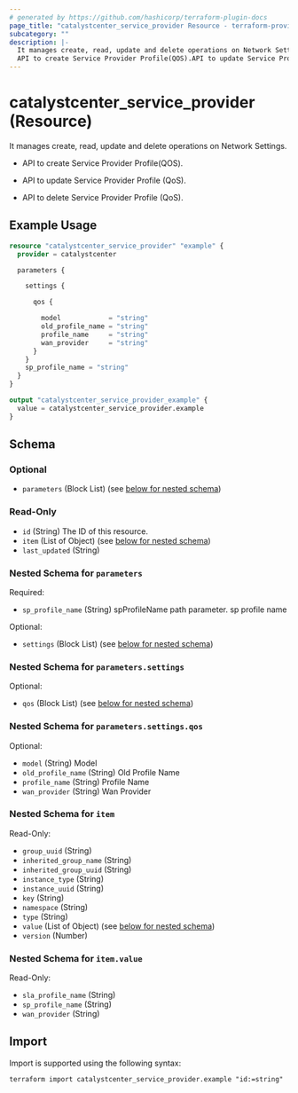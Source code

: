 ```yaml
---
# generated by https://github.com/hashicorp/terraform-plugin-docs
page_title: "catalystcenter_service_provider Resource - terraform-provider-catalystcenter"
subcategory: ""
description: |-
  It manages create, read, update and delete operations on Network Settings.
  API to create Service Provider Profile(QOS).API to update Service Provider Profile (QoS).API to delete Service Provider Profile (QoS).
---
```


# catalystcenter_service_provider (Resource)

It manages create, read, update and delete operations on Network Settings.

- API to create Service Provider Profile(QOS).

- API to update Service Provider Profile (QoS).

- API to delete Service Provider Profile (QoS).

## Example Usage

```terraform
resource "catalystcenter_service_provider" "example" {
  provider = catalystcenter

  parameters {

    settings {

      qos {

        model            = "string"
        old_profile_name = "string"
        profile_name     = "string"
        wan_provider     = "string"
      }
    }
    sp_profile_name = "string"
  }
}

output "catalystcenter_service_provider_example" {
  value = catalystcenter_service_provider.example
}
```

<!-- schema generated by tfplugindocs -->
## Schema

### Optional

- `parameters` (Block List) (see [below for nested schema](#nestedblock--parameters))

### Read-Only

- `id` (String) The ID of this resource.
- `item` (List of Object) (see [below for nested schema](#nestedatt--item))
- `last_updated` (String)

<a id="nestedblock--parameters"></a>
### Nested Schema for `parameters`

Required:

- `sp_profile_name` (String) spProfileName path parameter. sp profile name

Optional:

- `settings` (Block List) (see [below for nested schema](#nestedblock--parameters--settings))

<a id="nestedblock--parameters--settings"></a>
### Nested Schema for `parameters.settings`

Optional:

- `qos` (Block List) (see [below for nested schema](#nestedblock--parameters--settings--qos))

<a id="nestedblock--parameters--settings--qos"></a>
### Nested Schema for `parameters.settings.qos`

Optional:

- `model` (String) Model
- `old_profile_name` (String) Old Profile Name
- `profile_name` (String) Profile Name
- `wan_provider` (String) Wan Provider




<a id="nestedatt--item"></a>
### Nested Schema for `item`

Read-Only:

- `group_uuid` (String)
- `inherited_group_name` (String)
- `inherited_group_uuid` (String)
- `instance_type` (String)
- `instance_uuid` (String)
- `key` (String)
- `namespace` (String)
- `type` (String)
- `value` (List of Object) (see [below for nested schema](#nestedobjatt--item--value))
- `version` (Number)

<a id="nestedobjatt--item--value"></a>
### Nested Schema for `item.value`

Read-Only:

- `sla_profile_name` (String)
- `sp_profile_name` (String)
- `wan_provider` (String)

## Import

Import is supported using the following syntax:

```shell
terraform import catalystcenter_service_provider.example "id:=string"
```
